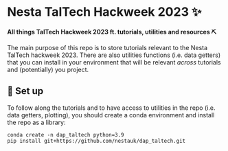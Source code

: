 # Nesta TalTech Hackweek 2023 ✨ 

**All things TalTech Hackweek 2023 ft. tutorials, utilities and resources ⛏️**

The main purpose of this repo is to store tutorials relevant to the Nesta TalTech hackweek 2023. There are also utilities functions (i.e. data getters) that you can install in your environment that will be relevant _across_ tutorials and (potentially) you project. 

## 🧰 Set up

To follow along the tutorials and to have access to utilities in the repo (i.e. data getters, plotting), you should create a conda environment and install the repo as a library: 

```
conda create -n dap_taltech python=3.9
pip install git+https://github.com/nestauk/dap_taltech.git
```